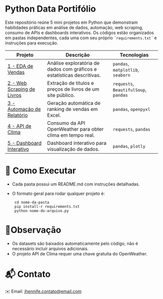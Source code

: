 # Python Data Portifólio

Este repositório reúne 5 mini projetos em Python que demonstram habilidades práticas em análise de dados, automação, web scraping, consumo de APIs e dashboards interativos.
Os códigos estão organizados em pastas independentes, cada uma com seu próprio `´requirements.txt´` e instruções para execução.

| Projeto                                               | Descrição                                                              | Tecnologias                           |
| ----------------------------------------------------- | ---------------------------------------------------------------------- | ------------------------------------- |
| [1 - EDA de Vendas](https://github.com/jhevante/Eda_vendas)                   | Análise exploratória de dados com gráficos e estatísticas descritivas. | `pandas`, `matplotlib`, `seaborn`     |
| [2 - Web Scraping de Livros](https://github.com/jhevante/relatario-automacao) | Extração de títulos e preços de livros de um site público.             | `requests`, `BeautifulSoup`, `pandas` |
| [3 - Automação de Relatório](https://github.com/jhevante/relatario-automacao) | Geração automática de ranking de vendas em Excel.                      | `pandas`, `openpyxl`                  |
| [4 - API de Clima](https://github.com/jhevante/api-clima)                     | Consumo da API OpenWeather para obter clima em tempo real.             | `requests`, `pandas`                  |
| [5 - Dashboard Interativo](https://github.com/jhevante/dashboard-interativo)  | Dashboard interativo para visualização de dados.                       | `pandas`, `plotly`                    |


# 🚀 Como Executar
 - Cada pasta possui um README.md com instruções detalhadas.
 - O formato geral para rodar qualquer projeto é:
   
        cd nome-da-pasta
        pip install-r requirements.txt
        python nome-do-arquivo.py


# 📌Observação
 - Os datasets são baixados automaticamente pelo código, não é necessário incluir arquivos adicionais.
 - O projeto API de Clima requer uma chave gratuita do OpenWeather.

# 📬 Contato

✉️ Email: jhennife.contato@email.com
